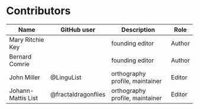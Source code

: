 # Contributors

Name | GitHub user | Description | Role
--- | --- | --- | ---
Mary Ritchie Key | | founding editor | Author
Bernard Comrie | | founding editor | Author
John Miller | @LinguList | orthography profile, maintainer | Editor
Johann-Mattis List | @fractaldragonflies | orthography profile, maintainer | Editor
